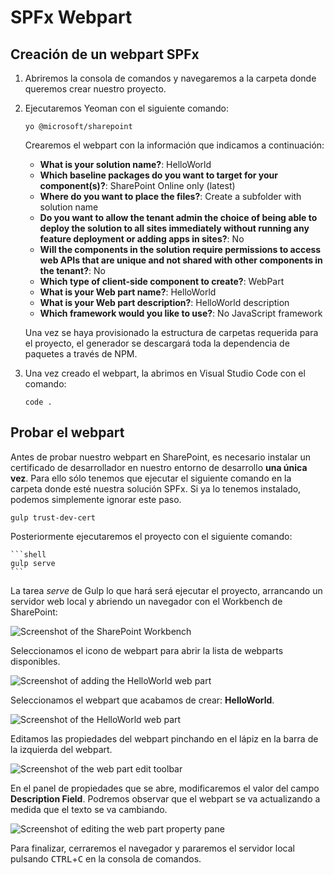 # SPFx Webpart

## Creación de un webpart SPFx

1. Abriremos la consola de comandos y navegaremos a la carpeta donde queremos crear nuestro proyecto.

1. Ejecutaremos Yeoman con el siguiente comando:

    ```shell
    yo @microsoft/sharepoint
    ```

    Crearemos el webpart con la información que indicamos a continuación:

    * **What is your solution name?**: HelloWorld
    * **Which baseline packages do you want to target for your component(s)?**: SharePoint Online only (latest)
    * **Where do you want to place the files?**: Create a subfolder with solution name
    * **Do you want to allow the tenant admin the choice of being able to deploy the solution to all sites immediately without running any feature deployment or adding apps in sites?**: No
    * **Will the components in the solution require permissions to access web APIs that are unique and not shared with other components in the tenant?**: No    
    * **Which type of client-side component to create?**: WebPart
    * **What is your Web part name?**: HelloWorld
    * **What is your Web part description?**: HelloWorld description
    * **Which framework would you like to use?**: No JavaScript framework

    Una vez se haya provisionado la estructura de carpetas requerida para el proyecto, el generador se descargará toda la dependencia de paquetes a través de NPM.

1. Una vez creado el webpart, la abrimos en Visual Studio Code con el comando:

    ```shell
    code .
    ```

## Probar el webpart

Antes de probar nuestro webpart en SharePoint, es necesario instalar un certificado de desarrollador en nuestro entorno de desarrollo __una única vez__. Para ello sólo tenemos que ejecutar el siguiente comando en la carpeta donde esté nuestra solución SPFx. Si ya lo tenemos instalado, podemos simplemente ignorar este paso.
    
```shell
gulp trust-dev-cert
```

Posteriormente ejecutaremos el proyecto con el siguiente comando:

    ```shell
    gulp serve
    ```

La tarea _serve_ de Gulp lo que hará será ejecutar el proyecto, arrancando un servidor web local y abriendo un navegador con el Workbench de SharePoint:

![Screenshot of the SharePoint Workbench](./assets/ex01-01.png)

Seleccionamos el icono de webpart para abrir la lista de webparts disponibles.

![Screenshot of adding the HelloWorld web part](./assets/ex01-02.png)

Seleccionamos el webpart que acabamos de crear: **HelloWorld**.

![Screenshot of the HelloWorld web part](./assets/ex01-03.png)

Editamos las propiedades del webpart pinchando en el lápiz en la barra de la izquierda del webpart.

![Screenshot of the web part edit toolbar](./assets/ex01-04.png)

En el panel de propiedades que se abre, modificaremos el valor del campo **Description Field**. Podremos observar que el webpart se va actualizando a medida que el texto se va cambiando.

![Screenshot of editing the web part property pane](./assets/ex01-05.png)

Para finalizar, cerraremos el navegador y pararemos el servidor local pulsando <kbd>CTRL</kbd>+<kbd>C</kbd> en la consola de comandos.